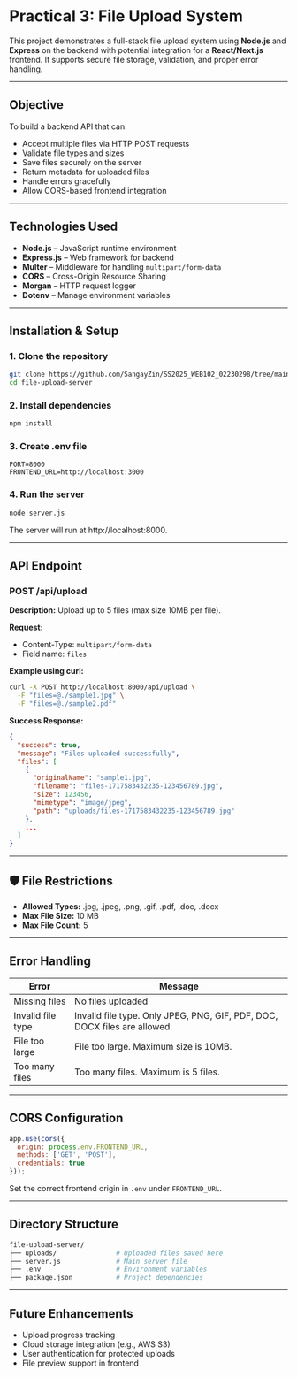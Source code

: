 #  Practical 3: File Upload System 

This project demonstrates a full-stack file upload system using **Node.js** and **Express** on the backend with potential integration for a **React/Next.js** frontend. It supports secure file storage, validation, and proper error handling.

---

##  Objective

To build a backend API that can:
- Accept multiple files via HTTP POST requests
-  Validate file types and sizes
-  Save files securely on the server
-  Return metadata for uploaded files
-  Handle errors gracefully
-  Allow CORS-based frontend integration

---

##  Technologies Used

- **Node.js** – JavaScript runtime environment
- **Express.js** – Web framework for backend
- **Multer** – Middleware for handling `multipart/form-data`
- **CORS** – Cross-Origin Resource Sharing
- **Morgan** – HTTP request logger
- **Dotenv** – Manage environment variables

---

## Installation & Setup

### 1. **Clone the repository**
```bash
git clone https://github.com/SangayZin/SS2025_WEB102_02230298/tree/main/Practical3_File_Upload/file-upload-server
cd file-upload-server
```

### 2. **Install dependencies**
```bash
npm install
```

### 3. **Create .env file**
```env
PORT=8000
FRONTEND_URL=http://localhost:3000
```

### 4. **Run the server**
```bash
node server.js
```

The server will run at http://localhost:8000.

---

##  API Endpoint

### POST /api/upload

**Description:**
Upload up to 5 files (max size 10MB per file).

**Request:**
- Content-Type: `multipart/form-data`
- Field name: `files`

**Example using curl:**
```bash
curl -X POST http://localhost:8000/api/upload \
  -F "files=@./sample1.jpg" \
  -F "files=@./sample2.pdf"
```

**Success Response:**
```json
{
  "success": true,
  "message": "Files uploaded successfully",
  "files": [
    {
      "originalName": "sample1.jpg",
      "filename": "files-1717583432235-123456789.jpg",
      "size": 123456,
      "mimetype": "image/jpeg",
      "path": "uploads/files-1717583432235-123456789.jpg"
    },
    ...
  ]
}
```

---

## 🛡️ File Restrictions

-  **Allowed Types:** .jpg, .jpeg, .png, .gif, .pdf, .doc, .docx
-  **Max File Size:** 10 MB
-  **Max File Count:** 5

---

##  Error Handling

| Error | Message |
|-------|---------|
| Missing files | No files uploaded |
| Invalid file type | Invalid file type. Only JPEG, PNG, GIF, PDF, DOC, DOCX files are allowed. |
| File too large | File too large. Maximum size is 10MB. |
| Too many files | Too many files. Maximum is 5 files. |

---

##  CORS Configuration

```js
app.use(cors({
  origin: process.env.FRONTEND_URL,
  methods: ['GET', 'POST'],
  credentials: true
}));
```

Set the correct frontend origin in `.env` under `FRONTEND_URL`.

---

##  Directory Structure

```bash
file-upload-server/
├── uploads/               # Uploaded files saved here
├── server.js              # Main server file
├── .env                   # Environment variables
├── package.json           # Project dependencies
```

---

##  Future Enhancements

-  Upload progress tracking
-  Cloud storage integration (e.g., AWS S3)
-  User authentication for protected uploads
- File preview support in frontend